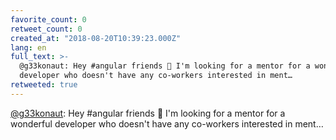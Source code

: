 ```yaml
---
favorite_count: 0
retweet_count: 0
created_at: "2018-08-20T10:39:23.000Z"
lang: en
full_text: >-
  @g33konaut: Hey #angular friends 👋 I'm looking for a mentor for a wonderful
  developer who doesn't have any co-workers interested in ment…
retweeted: true
---
```


[@g33konaut](https://twitter.com/g33konaut): Hey #angular friends 👋 I'm looking
for a mentor for a wonderful developer who doesn't have any co-workers
interested in ment…
